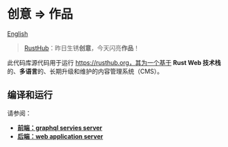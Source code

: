 # 创意 => 作品

[English](./README.md)

> [RustHub](https://rusthub.org)：昨日生锈**创意**，今天闪亮**作品**！

此代码库源代码用于运行 https://rusthub.org，其为一个基于 **Rust Web 技术栈**的、**多语言**的、长期升级和维护的内容管理系统（CMS）。

## 编译和运行

请参阅：
- [**前端：graphql servies server**](./backend/README.md)
- [**后端：web application server**](./frontend/README.md)
